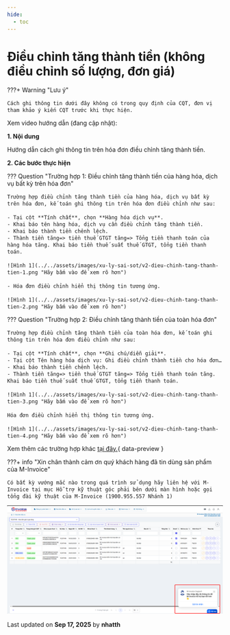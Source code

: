 ```yaml
---
hide:
  - toc
---
```


# **Điều chỉnh tăng thành tiền (không điều chỉnh số lượng, đơn giá)**

???+ Warning "Lưu ý"

    Cách ghi thông tin dưới đây không có trong quy định của CQT, đơn vị tham khảo ý kiến CQT trước khi thực hiện.

Xem video hướng dẫn (đang cập nhật):

**1. Nội dung**

Hướng dẫn cách ghi thông tin trên hóa đơn điều chỉnh tăng thành tiền.

**2. Các bước thực hiện**

??? Question "Trường hợp 1: Điều chỉnh tăng thành tiền của hàng hóa, dịch vụ bất kỳ trên hóa đơn"

    Trường hợp điều chỉnh tăng thành tiền của hàng hóa, dịch vụ bất kỳ trên hóa đơn, kế toán ghi thông tin trên hóa đơn điều chỉnh như sau:

    - Tại cột **Tính chất**, chọn **Hàng hóa dịch vụ**.
    - Khai báo tên hàng hóa, dịch vụ cần điều chỉnh tăng thành tiền.
    - Khai báo thành tiền chênh lệch.
    - Thành tiền tăng=> tiền thuế GTGT tăng=> Tổng tiền thanh toán của hàng hóa tăng. Khai báo tiền thuế suất thuế GTGT, tổng tiền thanh toán.

    ![Hình 1](../../assets/images/xu-ly-sai-sot/v2-dieu-chinh-tang-thanh-tien-1.png "Hãy bấm vào để xem rõ hơn")

    - Hóa đơn điều chỉnh hiển thị thông tin tương ứng.

    ![Hình 1](../../assets/images/xu-ly-sai-sot/v2-dieu-chinh-tang-thanh-tien-2.png "Hãy bấm vào để xem rõ hơn")

??? Question "Trường hợp 2: Điều chỉnh tăng thành tiền của toàn hóa đơn"

    Trường hợp điều chỉnh tăng thành tiền của toàn hóa đơn, kế toán ghi thông tin trên hóa đơn điều chỉnh như sau:

    - Tại cột **Tính chất**, chọn **Ghi chú/diễn giải**.
    - Tại cột Tên hàng hóa dịch vụ: Ghi điều chỉnh thành tiền cho hóa đơn…
    - Khai báo thành tiền chênh lệch.
    - Thành tiền tăng=> tiền thuế GTGT tăng=> Tổng tiền thanh toán tăng. Khai báo tiền thuế suất thuế GTGT, tổng tiền thanh toán.

    ![Hình 1](../../assets/images/xu-ly-sai-sot/v2-dieu-chinh-tang-thanh-tien-3.png "Hãy bấm vào để xem rõ hơn")

    Hóa đơn điều chỉnh hiển thị thông tin tương ứng.

    ![Hình 1](../../assets/images/xu-ly-sai-sot/v2-dieu-chinh-tang-thanh-tien-4.png "Hãy bấm vào để xem rõ hơn")

Xem thêm các trường hợp khác [tại đây.](../dieu-chinh-hoa-don#attribute-lists){ data-preview }

???+ info "Xin chân thành cảm ơn quý khách hàng đã tin dùng sản phẩm của M-Invoice"

    Có bất kỳ vướng mắc nào trong quá trình sử dụng hãy liên hệ với M-Invoice tại mục Hỗ trợ kỹ thuật góc phải bên dưới màn hình hoặc gọi tổng đài kỹ thuật của M-Invoice (1900.955.557 Nhánh 1)

![Hình 5](../../assets/images/invoice2/hotro.png "Hãy bấm vào để xem rõ hơn")

<div class="last-updated">Last updated on <strong>Sep 17, 2025</strong> by <strong>nhatth</strong></div>
